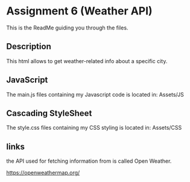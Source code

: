 # Assignment 6 (Weather API)
This is the ReadMe guiding you through the files.
## Description
This html allows to get weather-related info about a specific city.
## JavaScript
The main.js files containing my Javascript code is located in: Assets/JS
## Cascading StyleSheet
The style.css files containing my CSS styling is located in: Assets/CSS
## links
the API used for fetching information from is called Open Weather.

https://openweathermap.org/
